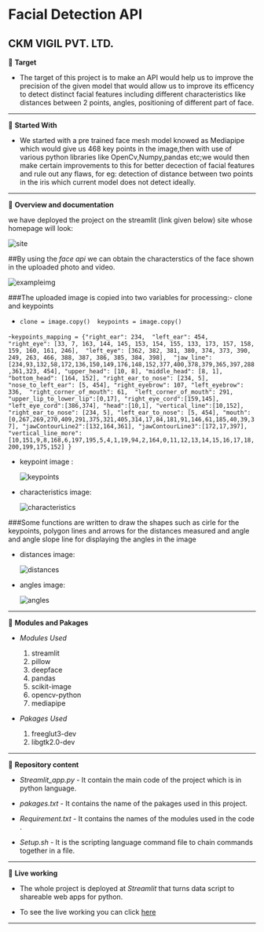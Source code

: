 # Facial Detection API
## CKM VIGIL PVT. LTD.

:star2: **Target**

- The target of this project is to make an API would help us to improve the precision of the given model that would allow us to improve its efficency to detect distinct facial features including different characteristics like distances between 2 points, angles, positioning of different part of face.
    
    
    
---
:star2: **Started With**

- We started with a pre trained face mesh model knowed as Mediapipe which would give us 468 key points in the image,then with use of various python libraries like OpenCv,Numpy,pandas etc;we would then make certain improvements to this 
for better decection of facial features and rule out any flaws, for eg: detection of distance between two points in the iris which current model does not detect ideally.



---
:star2: **Overview and documentation**

 we have deployed the project on the streamlit (link given below) site whose homepage will look:
 
 
  ![site](https://github.com/ckmvigil/face-api-readme/blob/main/site.png)
  
##By using the *face api* we can obtain the characterstics of the face shown in the uploaded photo and video.

  
  ![exampleimg](https://github.com/ckmvigil/face-api-readme/blob/main/aaa.jpg)
  
###The uploaded image is copied into two variables for processing:- clone and keypoints
- `clone = image.copy() 
keypoints = image.copy()`
  
-`keypoints_mapping = {"right_ear": 234, 
    "left_ear": 454, 
    "right_eye": [33, 7, 163, 144, 145, 153, 154, 155, 133, 173, 157, 158, 159, 160, 161, 246], 
    "left_eye": [362, 382, 381, 380, 374, 373, 390, 249, 263, 466, 388, 387, 386, 385, 384, 398], 
    "jaw_line": [234,93,132,58,172,136,150,149,176,148,152,377,400,378,379,365,397,288,361,323, 454],
    "upper_head": [10, 8],
    "middle_head": [8, 1],
    "bottom_head": [164, 152],
    "right_ear_to_nose": [234, 5],
    "nose_to_left_ear": [5, 454],
    "right_eyebrow": 107,
    "left_eyebrow": 336, 
    "right_corner_of_mouth": 61, 
    "left_corner_of_mouth": 291,
    "upper_lip_to_lower_lip":[0,17],
    "right_eye_cord":[159,145],
    "left_eye_cord":[386,374],
    "head":[10,1],
    "vertical_line":[10,152],
    "right_ear_to_nose": [234, 5],
    "left_ear_to_nose": [5, 454],
    "mouth":[0,267,269,270,409,291,375,321,405,314,17,84,181,91,146,61,185,40,39,37],
    "jawContourLine2":[132,164,361],
    "jawContourLine3":[172,17,397],
    "vertical_line_more": [10,151,9,8,168,6,197,195,5,4,1,19,94,2,164,0,11,12,13,14,15,16,17,18,200,199,175,152]
    }`
    
- keypoint image :

  ![keypoints](https://github.com/ckmvigil/face-api-readme/blob/main/keypoints.jpeg)
  
- characteristics image:
  
  ![characteristics](https://github.com/ckmvigil/face-api-readme/blob/main/characterics.jpeg)
  
###Some functions are written to draw the shapes such as cirle for the keypoints, polygon lines and arrows for the distances measured and angle and angle slope line  for displaying the angles in the image
- distances image:
  
  ![distances](https://github.com/ckmvigil/face-api-readme/blob/main/distances.png)
  
- angles image:

  ![angles](https://github.com/ckmvigil/face-api-readme/blob/main/angles.png)
 






---
:star2: **Modules and Pakages**
    
- *Modules Used*
  1. streamlit
  1. pillow
  1. deepface
  1. pandas
  1. scikit-image
  1. opencv-python
  1. mediapipe
  
 - *Pakages Used*
    1. freeglut3-dev
    1. libgtk2.0-dev      
    

---
:star2: **Repository content**
- *Streamlit_app.py* - It contain the main code of the project which is in python language.

- *pakages.txt* - It contains the name of the pakages used in this project.

- *Requirement.txt* - It contains the names of the modules used in the code .

- *Setup.sh* - It is the scripting language command file to chain commands together in a file.




---
:star2: **Live working**
- The whole project is deployed at _Streamlit_ that turns data script to shareable web apps for python.

- To see the live working you can click [here](https://share.streamlit.io/ckmvigil/face-api/main)
---

